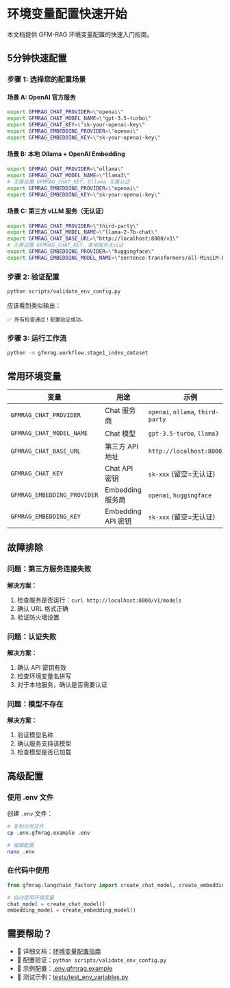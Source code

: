 # 环境变量配置快速开始

本文档提供 GFM-RAG 环境变量配置的快速入门指南。

## 5分钟快速配置

### 步骤 1: 选择您的配置场景

#### 场景 A: OpenAI 官方服务
```bash
export GFMRAG_CHAT_PROVIDER=\"openai\"
export GFMRAG_CHAT_MODEL_NAME=\"gpt-3.5-turbo\"
export GFMRAG_CHAT_KEY=\"sk-your-openai-key\"
export GFMRAG_EMBEDDING_PROVIDER=\"openai\"
export GFMRAG_EMBEDDING_KEY=\"sk-your-openai-key\"
```

#### 场景 B: 本地 Ollama + OpenAI Embedding
```bash
export GFMRAG_CHAT_PROVIDER=\"ollama\"
export GFMRAG_CHAT_MODEL_NAME=\"llama3\"
# 无需设置 GFMRAG_CHAT_KEY，Ollama 无需认证
export GFMRAG_EMBEDDING_PROVIDER=\"openai\"
export GFMRAG_EMBEDDING_KEY=\"sk-your-openai-key\"
```

#### 场景 C: 第三方 vLLM 服务（无认证）
```bash
export GFMRAG_CHAT_PROVIDER=\"third-party\"
export GFMRAG_CHAT_MODEL_NAME=\"llama-2-7b-chat\"
export GFMRAG_CHAT_BASE_URL=\"http://localhost:8000/v1\"
# 无需设置 GFMRAG_CHAT_KEY，本地服务无认证
export GFMRAG_EMBEDDING_PROVIDER=\"huggingface\"
export GFMRAG_EMBEDDING_MODEL_NAME=\"sentence-transformers/all-MiniLM-L6-v2\"
```

### 步骤 2: 验证配置

```bash
python scripts/validate_env_config.py
```

应该看到类似输出：
```
✅ 所有检查通过！配置验证成功。
```

### 步骤 3: 运行工作流

```bash
python -m gfmrag.workflow.stage1_index_dataset
```

## 常用环境变量

| 变量 | 用途 | 示例 |
|------|------|------|
| `GFMRAG_CHAT_PROVIDER` | Chat 服务商 | `openai`, `ollama`, `third-party` |
| `GFMRAG_CHAT_MODEL_NAME` | Chat 模型 | `gpt-3.5-turbo`, `llama3` |
| `GFMRAG_CHAT_BASE_URL` | 第三方 API 地址 | `http://localhost:8000/v1` |
| `GFMRAG_CHAT_KEY` | Chat API 密钥 | `sk-xxx` (留空=无认证) |
| `GFMRAG_EMBEDDING_PROVIDER` | Embedding 服务商 | `openai`, `huggingface` |
| `GFMRAG_EMBEDDING_KEY` | Embedding API 密钥 | `sk-xxx` (留空=无认证) |

## 故障排除

### 问题：第三方服务连接失败
**解决方案：**
1. 检查服务是否运行：`curl http://localhost:8000/v1/models`
2. 确认 URL 格式正确
3. 验证防火墙设置

### 问题：认证失败
**解决方案：**
1. 确认 API 密钥有效
2. 检查环境变量名拼写
3. 对于本地服务，确认是否需要认证

### 问题：模型不存在
**解决方案：**
1. 验证模型名称
2. 确认服务支持该模型
3. 检查模型是否已加载

## 高级配置

### 使用 .env 文件

创建 `.env` 文件：
```bash
# 复制示例文件
cp .env.gfmrag.example .env

# 编辑配置
nano .env
```

### 在代码中使用

```python
from gfmrag.langchain_factory import create_chat_model, create_embedding_model

# 自动使用环境变量
chat_model = create_chat_model()
embedding_model = create_embedding_model()
```

## 需要帮助？

- 📖 详细文档：[环境变量配置指南](ENVIRONMENT_VARIABLES_GUIDE.md)
- 🔧 配置验证：`python scripts/validate_env_config.py`
- 📝 示例配置：[.env.gfmrag.example](.env.gfmrag.example)
- 🧪 测试示例：[tests/test_env_variables.py](tests/test_env_variables.py)